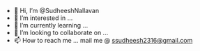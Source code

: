 - 👋 Hi, I’m @SudheeshNallavan
- 👀 I’m interested in ...
- 🌱 I’m currently learning ...
- 💞️ I’m looking to collaborate on ...
- 📫 How to reach me ... mail me @ ssudheesh2316@gmail.com

<!---
SudheeshNallavan/SudheeshNallavan is a ✨ special ✨ repository because its `README.md` (this file) appears on your GitHub profile.
You can click the Preview link to take a look at your changes.
--->
